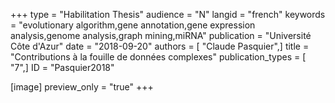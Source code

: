 +++
type = "Habilitation Thesis"
audience = "N"
langid = "french"
keywords = "evolutionary algorithm,gene annotation,gene expression analysis,genome analysis,graph mining,miRNA"
publication = "Université Côte d'Azur"
date = "2018-09-20"
authors = [ "Claude Pasquier",]
title = "Contributions à la fouille de données complexes"
publication_types = [ "7",]
ID = "Pasquier2018"

[image]
preview_only = "true"
+++
